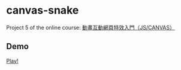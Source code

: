 # canvas-snake

Project 5 of the online course: [動畫互動網頁特效入門（JS/CANVAS）](https://hahow.in/courses/586fae97a8aae907000ce721)

## Demo

[Play!](https://yucj.github.io/canvas-snake/)